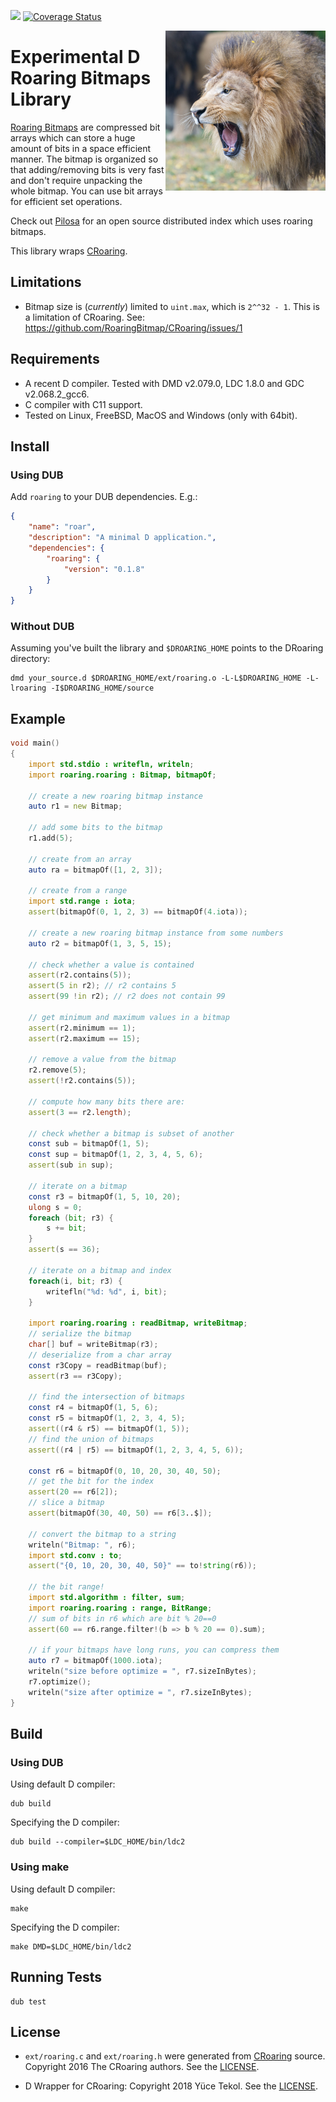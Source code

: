 <a href="https://travis-ci.org/yuce/droaring"><img src="https://api.travis-ci.org/yuce/droaring.svg?branch=master"></a>
<a href='https://coveralls.io/github/yuce/droaring?branch=master'><img src='https://coveralls.io/repos/github/yuce/droaring/badge.svg?branch=master' alt='Coverage Status' /></a>

<img src="https://github.com/yuce/yuce.github.io/blob/master/roaring.jpg" style="float: right" align="right" height="256" width="256">

# Experimental D Roaring Bitmaps Library

[Roaring Bitmaps](http://roaringbitmap.org) are compressed bit arrays which can store a huge amount of bits in a space efficient manner. The bitmap is organized so that adding/removing bits is very fast and don't require unpacking the whole bitmap. You can use bit arrays for efficient set operations.

Check out [Pilosa](https://www.pilosa.com) for an open source distributed index which uses roaring bitmaps.

This library wraps [CRoaring](https://github.com/RoaringBitmap/CRoaring).

## Limitations

* Bitmap size is (*currently*) limited to `uint.max`, which is `2^^32 - 1`. This is a limitation of CRoaring. See: https://github.com/RoaringBitmap/CRoaring/issues/1

## Requirements

* A recent D compiler. Tested with DMD v2.079.0, LDC 1.8.0 and GDC v2.068.2_gcc6.
* C compiler with C11 support.
* Tested on Linux, FreeBSD, MacOS and Windows (only with 64bit).

## Install

### Using DUB

Add `roaring` to your DUB dependencies. E.g.:
```json
{
    "name": "roar",
    "description": "A minimal D application.",
    "dependencies": {
        "roaring": {
            "version": "0.1.8"
        }
    }
}
```

### Without DUB

Assuming you've built the library and `$DROARING_HOME` points to the DRoaring directory:

```
dmd your_source.d $DROARING_HOME/ext/roaring.o -L-L$DROARING_HOME -L-lroaring -I$DROARING_HOME/source
```

## Example
```d
void main()
{
    import std.stdio : writefln, writeln;
    import roaring.roaring : Bitmap, bitmapOf;

    // create a new roaring bitmap instance
    auto r1 = new Bitmap;

    // add some bits to the bitmap
    r1.add(5);

    // create from an array
    auto ra = bitmapOf([1, 2, 3]);

    // create from a range
    import std.range : iota;
    assert(bitmapOf(0, 1, 2, 3) == bitmapOf(4.iota));
    
    // create a new roaring bitmap instance from some numbers
    auto r2 = bitmapOf(1, 3, 5, 15);

    // check whether a value is contained
    assert(r2.contains(5));
    assert(5 in r2); // r2 contains 5
    assert(99 !in r2); // r2 does not contain 99

    // get minimum and maximum values in a bitmap
    assert(r2.minimum == 1);
    assert(r2.maximum == 15);

    // remove a value from the bitmap
    r2.remove(5);
    assert(!r2.contains(5));
    
    // compute how many bits there are:
    assert(3 == r2.length);

    // check whether a bitmap is subset of another
    const sub = bitmapOf(1, 5);
    const sup = bitmapOf(1, 2, 3, 4, 5, 6);
    assert(sub in sup);

    // iterate on a bitmap
    const r3 = bitmapOf(1, 5, 10, 20);
    ulong s = 0;
    foreach (bit; r3) {
        s += bit;
    }
    assert(s == 36);

    // iterate on a bitmap and index
    foreach(i, bit; r3) {
        writefln("%d: %d", i, bit);
    }

    import roaring.roaring : readBitmap, writeBitmap;
    // serialize the bitmap
    char[] buf = writeBitmap(r3);
    // deserialize from a char array
    const r3Copy = readBitmap(buf);
    assert(r3 == r3Copy);

    // find the intersection of bitmaps
    const r4 = bitmapOf(1, 5, 6);
    const r5 = bitmapOf(1, 2, 3, 4, 5);
    assert((r4 & r5) == bitmapOf(1, 5));
    // find the union of bitmaps
    assert((r4 | r5) == bitmapOf(1, 2, 3, 4, 5, 6));

    const r6 = bitmapOf(0, 10, 20, 30, 40, 50);
    // get the bit for the index
    assert(20 == r6[2]);
    // slice a bitmap
    assert(bitmapOf(30, 40, 50) == r6[3..$]);

    // convert the bitmap to a string
    writeln("Bitmap: ", r6);
    import std.conv : to;
    assert("{0, 10, 20, 30, 40, 50}" == to!string(r6));

    // the bit range!
    import std.algorithm : filter, sum;
    import roaring.roaring : range, BitRange;
    // sum of bits in r6 which are bit % 20==0
    assert(60 == r6.range.filter!(b => b % 20 == 0).sum);

    // if your bitmaps have long runs, you can compress them
    auto r7 = bitmapOf(1000.iota);
    writeln("size before optimize = ", r7.sizeInBytes);
    r7.optimize();
    writeln("size after optimize = ", r7.sizeInBytes);
}
```

## Build

### Using DUB

Using default D compiler:

```
dub build
```

Specifying the D compiler:
```
dub build --compiler=$LDC_HOME/bin/ldc2
```

### Using make

Using default D compiler:

```
make
```

Specifying the D compiler:
```
make DMD=$LDC_HOME/bin/ldc2
```

## Running Tests

```
dub test
```

## License

* `ext/roaring.c` and `ext/roaring.h` were generated from [CRoaring](https://github.com/RoaringBitmap/CRoaring/) source. Copyright 2016 The CRoaring authors. See the [LICENSE](https://github.com/RoaringBitmap/CRoaring/blob/master/LICENSE).

* D Wrapper for CRoaring: Copyright 2018 Yüce Tekol. See the [LICENSE](https://github.com/yuce/droaring/blob/master/LICENSE).
